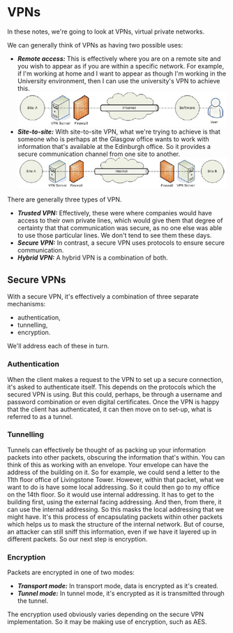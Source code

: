 # VPNs

In these notes, we're going to look at VPNs, virtual private networks.

We can generally think of VPNs as having two possible uses:
* ***Remote access:*** This is effectively where you are on a remote site and you wish to appear as if you are within a specific network. For example, if I'm working at home and I want to appear as though I'm working in the University environment, then I can use the university's VPN to achieve this.
![Remote Access VPN](./images/Remote_Access_VPN.png)
* ***Site-to-site:*** With site-to-site VPN, what we're trying to achieve is that someone who is perhaps at the Glasgow office wants to work with information that's available at the Edinburgh office. So it provides a secure communication channel from one site to another. 
![Site-to-Site VPN](./images/Site_to_Site_VPN.png)

There are generally three types of VPN.
* ***Trusted VPN:*** Effectively, these were where companies would have access to their own private lines, which would give them that degree of certainty that that communication was secure, as no one else was able to use those particular lines. We don't tend to see them these days.
* ***Secure VPN:*** In contrast, a secure VPN uses protocols to ensure secure communication.
* ***Hybrid VPN:*** A hybrid VPN is a combination of both.

## Secure VPNs

With a secure VPN, it's effectively a combination of three separate mechanisms:
* authentication, 
* tunnelling,
* encryption. 

We'll address each of these in turn. 

### Authentication
When the client makes a request to the VPN to set up a secure connection, it's asked to authenticate itself. This depends on the protocols which the secured VPN is using. But this could, perhaps, be through a username and password combination or even digital certificates. Once the VPN is happy that the client has authenticated, it can then move on to set-up, what is referred to as a tunnel. 

### Tunnelling

Tunnels can effectively be thought of as packing up your information packets into other packets, obscuring the information that's within. You can think of this as working with an envelope. Your envelope can have the address of the building on it. So for example, we could send a letter to the 11th floor office of Livingstone Tower. However, within that packet, what we want to do is have some local addressing. So it could then go to my office on the 14th floor. So it would use internal addressing. It has to get to the building first, using the external facing addressing. And then, from there, it can use the internal addressing. So this masks the local addressing that we might have. It's this process of encapsulating packets within other packets which helps us to mask the structure of the internal network. But of course, an attacker can still sniff this information, even if we have it layered up in different packets. So our next step is encryption. 

### Encryption

Packets are encrypted in one of two modes:
* ***Transport mode:*** In transport mode, data is encrypted as it's created.
* ***Tunnel mode:*** In tunnel mode, it's encrypted as it is transmitted through the tunnel.

The encryption used obviously varies depending on the secure VPN implementation. So it may be making use of encryption, such as AES. 
